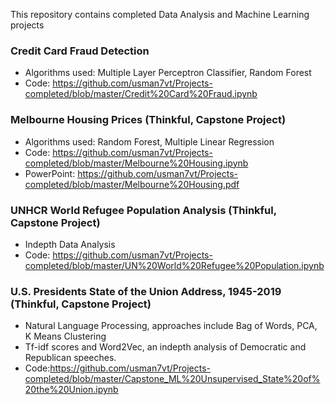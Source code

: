 This repository contains completed Data Analysis and Machine Learning projects
### Credit Card Fraud Detection 
- Algorithms used: Multiple Layer Perceptron Classifier, Random Forest
- Code: https://github.com/usman7vt/Projects-completed/blob/master/Credit%20Card%20Fraud.ipynb

### Melbourne Housing Prices (Thinkful, Capstone Project)
- Algorithms used: Random Forest, Multiple Linear Regression
- Code: https://github.com/usman7vt/Projects-completed/blob/master/Melbourne%20Housing.ipynb
- PowerPoint: https://github.com/usman7vt/Projects-completed/blob/master/Melbourne%20Housing.pdf

### UNHCR World Refugee Population Analysis (Thinkful, Capstone Project)
- Indepth Data Analysis
- Code: https://github.com/usman7vt/Projects-completed/blob/master/UN%20World%20Refugee%20Population.ipynb

### U.S. Presidents State of the Union Address, 1945-2019 (Thinkful, Capstone Project)
- Natural Language Processing, approaches include Bag of Words, PCA, K Means Clustering
- Tf-idf scores and Word2Vec, an indepth analysis of Democratic and Republican speeches.
- Code:https://github.com/usman7vt/Projects-completed/blob/master/Capstone_ML%20Unsupervised_State%20of%20the%20Union.ipynb 
